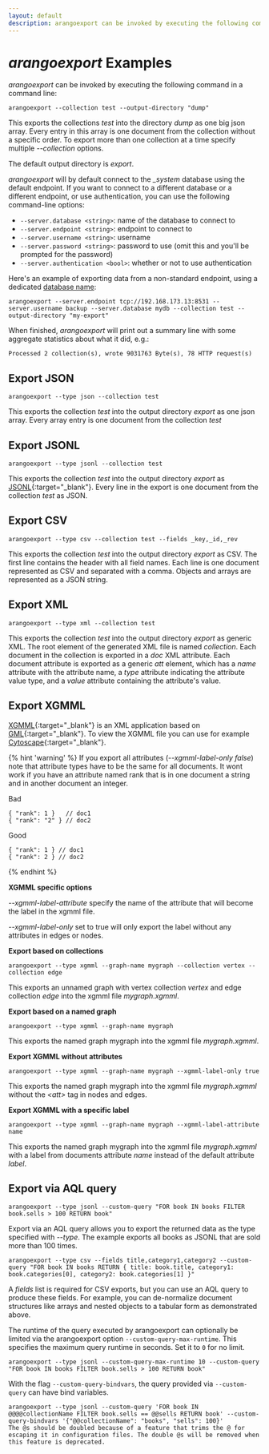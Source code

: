 ```yaml
---
layout: default
description: arangoexport can be invoked by executing the following command in a command line
---
```

# _arangoexport_ Examples

_arangoexport_ can be invoked by executing the following command in a command line:

    arangoexport --collection test --output-directory "dump"

This exports the collections *test* into the directory *dump* as one big json array. Every entry
in this array is one document from the collection without a specific order. To export more than
one collection at a time specify multiple *--collection* options.

The default output directory is *export*.

_arangoexport_ will by default connect to the *_system* database using the default
endpoint. If you want to connect to a different database or a different endpoint, 
or use authentication, you can use the following command-line options:

- `--server.database <string>`: name of the database to connect to
- `--server.endpoint <string>`: endpoint to connect to
- `--server.username <string>`: username
- `--server.password <string>`: password to use (omit this and you'll be prompted for the
  password)
- `--server.authentication <bool>`: whether or not to use authentication

Here's an example of exporting data from a non-standard endpoint, using a dedicated
[database name](appendix-glossary.html#database-name):

    arangoexport --server.endpoint tcp://192.168.173.13:8531 --server.username backup --server.database mydb --collection test --output-directory "my-export"

When finished, _arangoexport_ will print out a summary line with some aggregate 
statistics about what it did, e.g.:

    Processed 2 collection(s), wrote 9031763 Byte(s), 78 HTTP request(s)


Export JSON
-----------

    arangoexport --type json --collection test

This exports the collection *test* into the output directory *export* as one json array.
Every array entry is one document from the collection *test*

Export JSONL
------------

    arangoexport --type jsonl --collection test

This exports the collection *test* into the output directory *export* as [JSONL](http://jsonlines.org){:target="_blank"}.
Every line in the export is one document from the collection *test* as JSON.

Export CSV
----------

    arangoexport --type csv --collection test --fields _key,_id,_rev

This exports the collection *test* into the output directory *export* as CSV. The first
line contains the header with all field names. Each line is one document represented as
CSV and separated with a comma. Objects and arrays are represented as a JSON string.


Export XML
----------

    arangoexport --type xml --collection test

This exports the collection *test* into the output directory *export* as generic XML.
The root element of the generated XML file is named *collection*.
Each document in the collection is exported in a *doc* XML attribute.
Each document attribute is exported as a generic *att* element, which has a
*name* attribute with the attribute name, a *type* attribute indicating the
attribute value type, and a *value* attribute containing the attribute's value.

Export XGMML
------------

[XGMML](https://en.wikipedia.org/wiki/XGMML){:target="_blank"} is an XML application
based on [GML](https://en.wikipedia.org/wiki/Graph_Modelling_Language){:target="_blank"}.
To view the XGMML file you can use for example [Cytoscape](http://cytoscape.org){:target="_blank"}.


{% hint 'warning' %}
If you export all attributes (*--xgmml-label-only false*) note that attribute types have to be the same for all documents. It wont work if you have an attribute named rank that is in one document a string and in another document an integer.

Bad

    { "rank": 1 }   // doc1
    { "rank": "2" } // doc2

Good

    { "rank": 1 } // doc1
    { "rank": 2 } // doc2

{% endhint %}

**XGMML specific options**

*--xgmml-label-attribute* specify the name of the attribute that will become the label in the xgmml file.

*--xgmml-label-only* set to true will only export the label without any attributes in edges or nodes.


**Export based on collections**

    arangoexport --type xgmml --graph-name mygraph --collection vertex --collection edge

This exports an unnamed graph with vertex collection *vertex* and edge collection *edge* into the xgmml file *mygraph.xgmml*.


**Export based on a named graph**

    arangoexport --type xgmml --graph-name mygraph

This exports the named graph mygraph into the xgmml file *mygraph.xgmml*.


**Export XGMML without attributes**

    arangoexport --type xgmml --graph-name mygraph --xgmml-label-only true

This exports the named graph mygraph into the xgmml file *mygraph.xgmml* without the *&lt;att&gt;* tag in nodes and edges.


**Export XGMML with a specific label**

    arangoexport --type xgmml --graph-name mygraph --xgmml-label-attribute name

This exports the named graph mygraph into the xgmml file *mygraph.xgmml* with a label from documents attribute *name* instead of the default attribute *label*.

Export via AQL query
--------------------

    arangoexport --type jsonl --custom-query "FOR book IN books FILTER book.sells > 100 RETURN book"

Export via an AQL query allows you to export the returned data as the type specified with *--type*.
The example exports all books as JSONL that are sold more than 100 times.

    arangoexport --type csv --fields title,category1,category2 --custom-query "FOR book IN books RETURN { title: book.title, category1: book.categories[0], category2: book.categories[1] }"

A *fields* list is required for CSV exports, but you can use an AQL query to produce
these fields. For example, you can de-normalize document structures like arrays and
nested objects to a tabular form as demonstrated above.

The runtime of the query executed by arangoexport can optionally be limited via
the arangoexport option `--custom-query-max-runtime`. This specifies the maximum query
runtime in seconds. Set it to `0` for no limit.

    arangoexport --type jsonl --custom-query-max-runtime 10 --custom-query "FOR book IN books FILTER book.sells > 100 RETURN book"

With the flag `--custom-query-bindvars`, the query provided via `--custom-query` can have bind variables.


    arangoexport --type jsonl --custom-query 'FOR book IN @@@@collectionName FILTER book.sells == @@sells RETURN book' --custom-query-bindvars '{"@@collectionName": "books", "sells": 100}'
    The @s should be doubled because of a feature that trims the @ for escaping it in configuration files. The double @s will be removed when this feature is deprecated.
